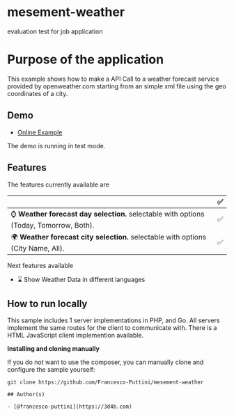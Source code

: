 # mesement-weather
 evaluation test for job application

# Purpose of the application

This example shows how to make a API Call to a weather forecast service provided by openweather.com starting from an simple xml file using the geo coordinates of a city.

## Demo
- [Online Example](https://stripe.com/docs/checkout)

The demo is running in test mode.

## Features

The features currently available are

<!-- prettier-ignore -->
|     | ✅
:--- | :---:
⌚️ **Weather forecast day selection.** selectable with options (Today, Tomorrow, Both). |  ✅ |
🌍 **Weather forecast city selection.** selectable with options (City Name, All).   | ✅ |

Next features available

- ⌛ Show Weather Data in different languages


## How to run locally

This sample includes 1 server implementations in PHP, and Go. All servers implement the same routes for the client to communicate with. There is a HTML JavaScript client implemention available.

**Installing and cloning manually**

If you do not want to use the composer, you can manually clone and configure the sample yourself:

```
git clone https://github.com/Francesco-Puttini/mesement-weather

## Author(s)

- [@francesco-puttini](https://3d4b.com)
